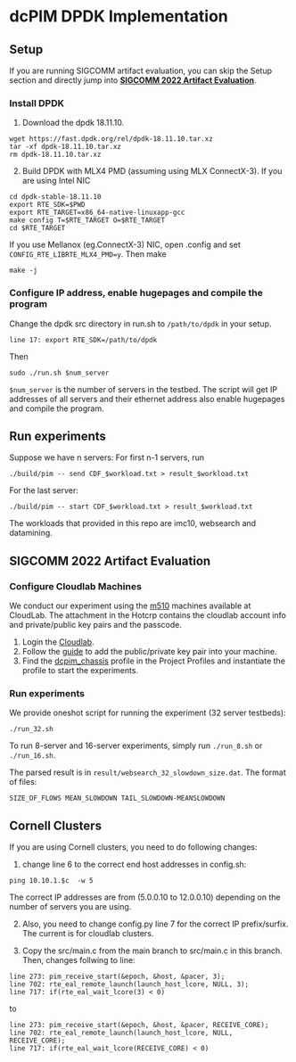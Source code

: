 # dcPIM DPDK Implementation

## Setup

If you are running SIGCOMM artifact evaluation, you can skip the Setup section and directly jump into **[SIGCOMM 2022 Artifact Evaluation](#SIGCOMM-2022-Artifact-Evaluation)**.
### Install DPDK

1. Download the dpdk 18.11.10.

```
wget https://fast.dpdk.org/rel/dpdk-18.11.10.tar.xz
tar -xf dpdk-18.11.10.tar.xz
rm dpdk-18.11.10.tar.xz
```

2. Build DPDK with MLX4 PMD (assuming using MLX ConnectX-3). If you are using Intel NIC

 ```
 cd dpdk-stable-18.11.10
 export RTE_SDK=$PWD
 export RTE_TARGET=x86_64-native-linuxapp-gcc
 make config T=$RTE_TARGET O=$RTE_TARGET
 cd $RTE_TARGET
 ```
 
 If you use Mellanox (eg.ConnectX-3) NIC, open .config and set `CONFIG_RTE_LIBRTE_MLX4_PMD=y`.
 Then make
 
 ```
 make -j
 ```
### Configure IP address, enable hugepages and compile the program
Change the dpdk src directory in run.sh to `/path/to/dpdk` in your setup.

```
line 17: export RTE_SDK=/path/to/dpdk
```

Then

```
sudo ./run.sh $num_server
```

`$num_server` is the number of servers in the testbed. The script will get IP addresses of all servers and their ethernet address also enable hugepages and compile the program.

## Run experiments

Suppose we have n servers:
For first n-1 servers, run
```
./build/pim -- send CDF_$workload.txt > result_$workload.txt
```
For the last server:
```
./build/pim -- start CDF_$workload.txt > result_$workload.txt
```
The workloads that provided in this repo are imc10, websearch and datamining.

## SIGCOMM 2022 Artifact Evaluation

### Configure Cloudlab Machines
We conduct our experiment using the [m510](http://docs.cloudlab.us/hardware.html#%28part._cloudlab-utah%29) machines available at CloudLab.
The attachment in the Hotcrp contains the cloudlab account info and private/public key pairs and the passcode.
1. Login the [Cloudlab](https://www.cloudlab.us).  
2. Follow the [guide](https://docs.github.com/en/authentication/connecting-to-github-with-ssh/generating-a-new-ssh-key-and-adding-it-to-the-ssh-agent#adding-your-ssh-key-to-the-ssh-agent) to add the public/private key pair into your machine.
4. Find the [dcpim_chassis](https://www.cloudlab.us/p/ba9b05f3790cb9f88e84a10f480fb3193dd4d56c) profile in the Project Profiles and instantiate the profile to start the experiments.

### Run experiments

We provide oneshot script for running the experiment (32 server testbeds):
```
./run_32.sh
```
To run 8-server and 16-server experiments, simply run `./run_8.sh` or `./run_16.sh`.

The parsed result is in `result/websearch_32_slowdown_size.dat`. The format of files:
```
SIZE_OF_FLOWS MEAN_SLOWDOWN TAIL_SLOWDOWN-MEANSLOWDOWN 
```

## Cornell Clusters

If you are using Cornell clusters, you need to do following changes:

1. change line 6 to the correct end host addresses in config.sh:
```
ping 10.10.1.$c  -w 5
```
The correct IP addresses are from (5.0.0.10 to 12.0.0.10) depending on the number of servers you are using.

2. Also, you need to change config.py line 7 for the correct IP prefix/surfix. The current is for cloudlab clusters.

3. Copy the src/main.c from the main branch to src/main.c in this branch. Then, changes follwing to line:
```
line 273: pim_receive_start(&epoch, &host, &pacer, 3);
line 702: rte_eal_remote_launch(launch_host_lcore, NULL, 3); 
line 717: if(rte_eal_wait_lcore(3) < 0)
```
to 
```
line 273: pim_receive_start(&epoch, &host, &pacer, RECEIVE_CORE);
line 702: rte_eal_remote_launch(launch_host_lcore, NULL, RECEIVE_CORE); 
line 717: if(rte_eal_wait_lcore(RECEIVE_CORE) < 0)
```


